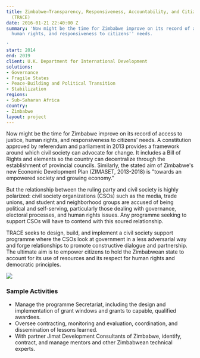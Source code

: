 ```yaml
---
title: Zimbabwe—Transparency, Responsiveness, Accountability, and Citizen Engagement
  (TRACE)
date: 2016-01-21 22:40:00 Z
summary: 'Now might be the time for Zimbabwe improve on its record of access to justice,
  human rights, and responsiveness to citizens'' needs.

'
start: 2014
end: 2019
client: U.K. Department for International Development
solutions:
- Governance
- Fragile States
- Peace-Building and Political Transition
- Stabilization
regions:
- Sub-Saharan Africa
country:
- Zimbabwe
layout: project
---
```


Now might be the time for Zimbabwe improve on its record of access to justice, human rights, and responsiveness to citizens' needs. A constitution approved by referendum and parliament in 2013 provides a framework around which civil society can advocate for change. It includes a Bill of Rights and elements so the country can decentralize through the establishment of provincial councils. Similarly, the stated aim of Zimbabwe's new Economic Development Plan (ZIMASET, 2013-2018) is "towards an empowered society and growing economy."

But the relationship between the ruling party and civil society is highly polarized: civil society organizations (CSOs) such as the media, trade unions, and student and neighborhood groups are accused of being political and self-serving, particularly those dealing with governance, electoral processes, and human rights issues. Any programme seeking to support CSOs will have to contend with this soured relationship.

TRACE seeks to design, build, and implement a civil society support programme where the CSOs look at government in a less adversarial way and forge relationships to promote constructive dialogue and partnership. The ultimate aim is to empower citizens to hold the Zimbabwean state to account for its use of resources and its respect for human rights and democratic principles.

![][1]

###  Sample Activities

* Manage the programme Secretariat, including the design and implementation of grant windows and grants to capable, qualified awardees.
* Oversee contracting, monitoring and evaluation, coordination, and dissemination of lessons learned.
* With partner Jimat Development Consultants of Zimbabwe, identify, contract, and manage mentors and other Zimbabwean technical experts.

[1]: https://assetify-dai.com/projects/Zimbabwe-TRACE-pic_1.jpg
